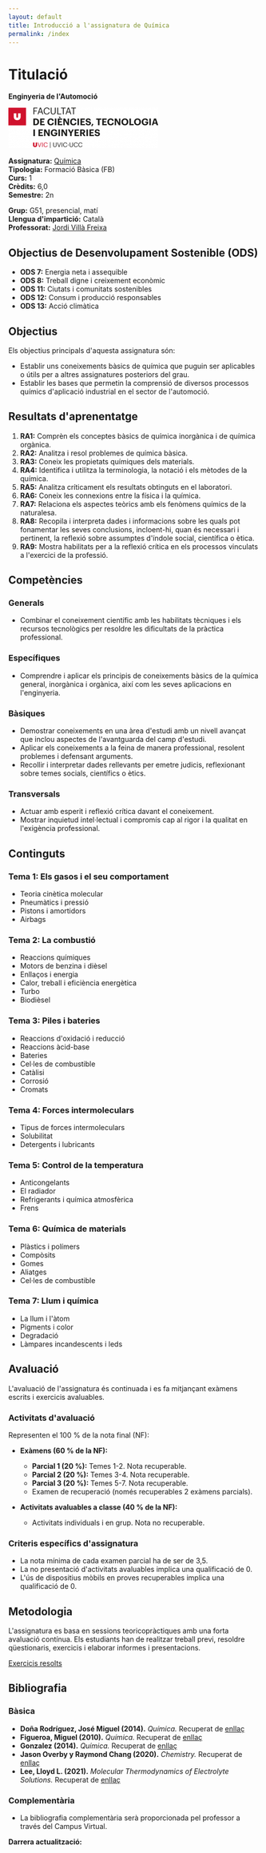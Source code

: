 ```yaml
---
layout: default
title: Introducció a l'assignatura de Química
permalink: /index
---
```


# Titulació

**Enginyeria de l'Automoció**

![log](figures/FCTE.png)

**Assignatura:** [Química](https://www.uvic.cat/assignatura/5261)  
**Tipologia:** Formació Bàsica (FB)  
**Curs:** 1  
**Crèdits:** 6,0  
**Semestre:** 2n  

**Grup:** G51, presencial, matí  
**Llengua d'impartició:** Català  
**Professorat:** [Jordi Villà Freixa](Sobre)

## Objectius de Desenvolupament Sostenible (ODS)

- **ODS 7:** Energia neta i assequible
- **ODS 8:** Treball digne i creixement econòmic
- **ODS 11:** Ciutats i comunitats sostenibles
- **ODS 12:** Consum i producció responsables
- **ODS 13:** Acció climàtica

## Objectius

Els objectius principals d'aquesta assignatura són:

- Establir uns coneixements bàsics de química que puguin ser aplicables o útils per a altres assignatures posteriors del grau.
- Establir les bases que permetin la comprensió de diversos processos químics d'aplicació industrial en el sector de l'automoció.

## Resultats d'aprenentatge

1. **RA1:** Comprèn els conceptes bàsics de química inorgànica i de química orgànica.
2. **RA2:** Analitza i resol problemes de química bàsica.
3. **RA3:** Coneix les propietats químiques dels materials.
4. **RA4:** Identifica i utilitza la terminologia, la notació i els mètodes de la química.
5. **RA5:** Analitza críticament els resultats obtinguts en el laboratori.
6. **RA6:** Coneix les connexions entre la física i la química.
7. **RA7:** Relaciona els aspectes teòrics amb els fenòmens químics de la naturalesa.
8. **RA8:** Recopila i interpreta dades i informacions sobre les quals pot fonamentar les seves conclusions, incloent-hi, quan és necessari i pertinent, la reflexió sobre assumptes d'índole social, científica o ètica.
9. **RA9:** Mostra habilitats per a la reflexió crítica en els processos vinculats a l'exercici de la professió.

## Competències

### Generals
- Combinar el coneixement científic amb les habilitats tècniques i els recursos tecnològics per resoldre les dificultats de la pràctica professional.

### Específiques
- Comprendre i aplicar els principis de coneixements bàsics de la química general, inorgànica i orgànica, així com les seves aplicacions en l'enginyeria.

### Bàsiques
- Demostrar coneixements en una àrea d'estudi amb un nivell avançat que inclou aspectes de l'avantguarda del camp d'estudi.
- Aplicar els coneixements a la feina de manera professional, resolent problemes i defensant arguments.
- Recollir i interpretar dades rellevants per emetre judicis, reflexionant sobre temes socials, científics o ètics.

### Transversals
- Actuar amb esperit i reflexió crítica davant el coneixement.
- Mostrar inquietud intel·lectual i compromís cap al rigor i la qualitat en l'exigència professional.

## Continguts

### Tema 1: Els gasos i el seu comportament
- Teoria cinètica molecular
- Pneumàtics i pressió
- Pistons i amortidors
- Airbags

### Tema 2: La combustió
- Reaccions químiques
- Motors de benzina i dièsel
- Enllaços i energia
- Calor, treball i eficiència energètica
- Turbo
- Biodièsel

### Tema 3: Piles i bateries
- Reaccions d'oxidació i reducció
- Reaccions àcid-base
- Bateries
- Cel·les de combustible
- Catàlisi
- Corrosió
- Cromats

### Tema 4: Forces intermoleculars
- Tipus de forces intermoleculars
- Solubilitat
- Detergents i lubricants

### Tema 5: Control de la temperatura
- Anticongelants
- El radiador
- Refrigerants i química atmosfèrica
- Frens

### Tema 6: Química de materials
- Plàstics i polímers
- Compòsits
- Gomes
- Aliatges
- Cel·les de combustible

### Tema 7: Llum i química
- La llum i l'àtom
- Pigments i color
- Degradació
- Làmpares incandescents i leds

## Avaluació

L'avaluació de l'assignatura és continuada i es fa mitjançant exàmens escrits i exercicis avaluables.

### Activitats d'avaluació
Representen el 100 % de la nota final (NF):

- **Exàmens (60 % de la NF):**
  - **Parcial 1 (20 %):** Temes 1-2. Nota recuperable.
  - **Parcial 2 (20 %):** Temes 3-4. Nota recuperable.
  - **Parcial 3 (20 %):** Temes 5-7. Nota recuperable.
  - Examen de recuperació (només recuperables 2 exàmens parcials).

- **Activitats avaluables a classe (40 % de la NF):**
  - Activitats individuals i en grup. Nota no recuperable.

### Criteris específics d'assignatura
- La nota mínima de cada examen parcial ha de ser de 3,5.
- La no presentació d'activitats avaluables implica una qualificació de 0.
- L'ús de dispositius mòbils en proves recuperables implica una qualificació de 0.

## Metodologia

L'assignatura es basa en sessions teoricopràctiques amb una forta avaluació contínua. Els estudiants han de realitzar treball previ, resoldre qüestionaris, exercicis i elaborar informes i presentacions.

[Exercicis resolts](pdf/Exercise.pdf)

## Bibliografia

### Bàsica
- **Doña Rodríguez, José Miguel (2014).** *Química.* Recuperat de [enllaç](https://ucercatot.uvic-ucc.cat/permalink/34CSUC_UVIC/qq5d82/alma991001122238506718)
- **Figueroa, Miguel (2010).** *Química.* Recuperat de [enllaç](https://ucercatot.uvic-ucc.cat/permalink/34CSUC_UVIC/qq5d82/alma991001117444906718)
- **Gonzalez (2014).** *Química.* Recuperat de [enllaç](https://ucercatot.uvic-ucc.cat/permalink/34CSUC_UVIC/qq5d82/alma991001121786906718)
- **Jason Overby y Raymond Chang (2020).** *Chemistry.* Recuperat de [enllaç](https://ucercatot.uvic-ucc.cat/permalink/34CSUC_UVIC/qq5d82/alma991001003129606718)
- **Lee, Lloyd L. (2021).** *Molecular Thermodynamics of Electrolyte Solutions.* Recuperat de [enllaç](https://www.worldscientific.com/worldscibooks/10.1142/12181#t=aboutBook)

### Complementària
- La bibliografia complementària serà proporcionada pel professor a través del Campus Virtual.


<p><strong>Darrera actualització:</strong> <span id="updateDate"></span></p>

<script>
  document.getElementById("updateDate").innerText = new Date().toLocaleDateString();
</script>
